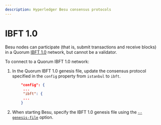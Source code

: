 ```yaml
---
description: Hyperledger Besu consensus protocols
---
```


# IBFT 1.0

Besu nodes can participate (that is, submit transactions and receive blocks) in a Quorum
[IBFT 1.0](https://github.com/ethereum/EIPs/issues/650) network, but cannot be a validator.

To connect to a Quorum IBFT 1.0 network:

1. In the Quorum IBFT 1.0 genesis file, update the consensus protocol specified in the `config`
   property from `istanbul` to `ibft`.

    ```json
        "config": {
         ...
         "ibft": {
         ...
        }
    ```

1. When starting Besu, specify the IBFT 1.0 genesis file using the
   [`--genesis-file`](../../../Reference/CLI/CLI-Syntax.md#genesis-file) option.